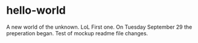 # hello-world
A new world of the unknown. LoL     First one.
On Tuesday September 29 the preperation began. Test of mockup readme file changes.
